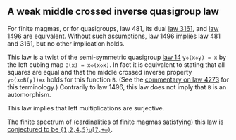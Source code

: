 ## A weak middle crossed inverse quasigroup law

For finite magmas, or for quasigroups, law 481, its dual [law 3161](https://teorth.github.io/equational_theories/implications/?3161), and [law 1496](https://teorth.github.io/equational_theories/implications/?1496) are equivalent.  Without such assumptions, law 1496 implies law 481 and 3161, but no other implication holds.

This law is a twist of the semi-symmetric quasigroup [law 14](https://teorth.github.io/equational_theories/implications/?14) `y◇(x◇y) = x` by the left cubing map `B(x) = x◇(x◇x)`.  In fact it is equivalent to stating that all squares are equal and that the middle crossed inverse property `y◇(x◇B(y))=x` holds for this function `B`.  (See the [commentary on law 4273](https://teorth.github.io/equational_theories/implications/?4273) for this terminology.)  Contrarily to law 1496, this law does not imply that `B` is an automorphism.

This law implies that left multiplications are surjective.

The finite spectrum of (cardinalities of finite magmas satisfying) this law is [conjectured to be `{1,2,4,5}∪[7,+∞)`](https://leanprover.zulipchat.com/#narrow/channel/458659-Equational/topic/Order.203.20Spectra/with/527073087).
